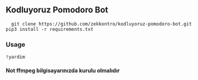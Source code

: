 ## Kodluyoruz Pomodoro Bot

	  git clone https://github.com/zekkontro/kodluyoruz-pomodoro-bot.git
    pip3 install -r requirements.txt

### Usage

    !yardim

#### Not ffmpeg bilgisayarınızda kurulu olmalıdır
